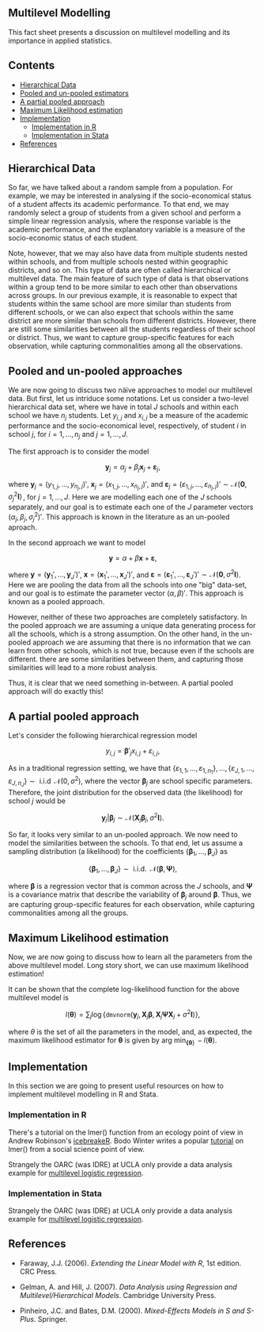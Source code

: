 ## Multilevel Modelling

This fact sheet presents a discussion on multilevel modelling and its importance in applied statistics.

## Contents

- [Hierarchical Data](#hier_data)
- [Pooled and un-pooled estimators](#unpool_vs_pool)
- [A partial pooled approach](#par_pool)
- [Maximum Likelihood estimation](#MLE_multilevel)
- [Implementation](#multilevel_implementation)
    - [Implementation in R](#multilevel_in_r)
    - [Implementation in Stata](#multilevel_in_stata)
- [References](#multilevel_ref)

## <a class=anchor id=hier_data></a> Hierarchical Data

So far, we have talked about a random sample from a population. For example, we may be interested in analysing if the socio-economical status of a student affects its academic performance. To that end, we may randomly select a group of students from a given school and perform a simple linear regression analysis, where the response variable is the academic performance, and the explanatory variable is a measure of the socio-economic status of each student. 

Note, however, that we may also have data from multiple students nested within schools, and from multiple schools nested within geographic districts, and so on. This type of data are often called hierarchical or multilevel data. The main feature of such type of data is that observations within a group tend to be more similar to each other than observations across groups. In our previous example, it is reasonable to expect that students within the same school are more similar than students from different schools, or we can also expect that schools within the same district are more similar than schools from different districts. However, there are still some similarities between all the students regardless of their school or district. Thus, we want to capture group-specific features for each observation, while capturing commonalities among all the observations. 

## <a class=anchor id=unpool_vs_pool></a> Pooled and un-pooled approaches

We are now going to discuss two $\text{n\"{a}ive}$ approaches to model our multilevel data. But first, let us intriduce some notations. Let us consider a two-level hierarchical data set, where we have in total $J$ schools and within each school we have $n_{j}$ students. Let $y_{i,j}$ and $x_{i,j}$ be a measure of the academic performance and the socio-economical level, respectively, of student $i$ in school $j$, for $i=1,\dots,n_{j}$ and $j=1,\dots,J$. 

The first approach is to consider the model

$$\boldsymbol{y}_{j} = \alpha_{j} + \beta_{j}\boldsymbol{x}_{j} + \boldsymbol{\varepsilon}_{j},$$

where $\boldsymbol{y}_{j} = \left(y_{1,j},\dots,y_{n_{j},j}\right)'$, $\boldsymbol{x}_{j} = \left(x_{1,j},\dots,x_{n_{j},j}\right)'$, and $\boldsymbol{\varepsilon}_{j} = \left(\varepsilon_{1,j},\dots,\varepsilon_{n_{j},j}\right)'\sim\mathcal{N}(\mathbf{0},\, \sigma_j^{2}\mathbf{I})\,$, for $j=1,\dots,J$. Here we are modelling each one of the $J$ schools separately, and our goal is to estimate each one of the $J$ parameter vectors $(\alpha_{j},\,\beta_{j},\,\sigma^{2}_j)'$. This approach is known in the literature as an un-pooled aproach.

In the second approach we want to model

$$\boldsymbol{y} = \alpha + \beta\boldsymbol{x} + \boldsymbol{\varepsilon},$$

where $\boldsymbol{y} = \left(\boldsymbol{y}_{1}',\dots,\boldsymbol{y}_{J}'\right)'$, $\boldsymbol{x} = \left(\boldsymbol{x}_{1}',\dots,\boldsymbol{x}_{J}'\right)'$, and $\boldsymbol{\varepsilon} = \left(\boldsymbol{\varepsilon}_{1}',\dots,\boldsymbol{\varepsilon}_{J}'\right)'\sim\mathcal{N}(\mathbf{0},\,\sigma^2\mathbf{I})$. Here we are pooling the data from all the schools into one "big" data-set, and our goal is to estimate the parameter vector $(\alpha,\, \beta)'$. This approach is known as a pooled approach. 

However, neither of these two approaches are completely satisfactory. In the pooled approach we are assuming a unique data generating process for all the schools, which is a strong assumption. On the other hand, in the un-pooled approach we are assuming that there is no information that we
can learn from other schools, which is not true, because even if the schools are different. there are some similarities between them, and capturing those similarities will lead to a more robust analysis.

Thus, it is clear that we need something in-between. A partial pooled approach will do exactly this!

## <a class=anchor id=par_pool></a> A partial pooled approach

Let's consider the following hierarchical regression model

$$ y_{i,j} = \boldsymbol{\beta}'_{j}x_{i,j} + \varepsilon_{i,j},$$

As in a traditional regression setting, we have that $\{\varepsilon_{1,1},\dots,\,\varepsilon_{1,n_1}\}, \dots,\, \{\varepsilon_{J,1},\dots,\,\varepsilon_{J,n_J}\}\sim \text{  i.i.d  }\, \mathcal{N}(0,\, \sigma^2)$, where the vector $\boldsymbol{\beta}_j$ are school specific parameters. Therefore, the joint distribution for the observed data (the likelihood) for school $j$ would be

$$ \boldsymbol{y}_j|\boldsymbol{\beta}_j \sim \mathcal{N}(\mathbf{X}_j\boldsymbol{\beta}_j,\, \sigma^2\mathbf{I}). $$

So far, it looks very similar to an un-pooled approach. We now need to model the similarities between the schools. To that end, let us assume a sampling distribution (a likelihood) for the coefficients $\{\boldsymbol{\beta}_{1},\dots,\,\boldsymbol{\beta}_{J}\}$ as 

$$ \{\boldsymbol{\beta}_{1},\dots,\,\boldsymbol{\beta}_{J}\} \sim \text{ i.i.d. }\, \mathcal{N}(\boldsymbol{\beta},\, \boldsymbol{\Psi}),$$

where $\boldsymbol{\beta}$ is a regression vector that is common across the $J$ schools, and $\boldsymbol{\Psi}$ is a covariance matrix that describe the variability of $\boldsymbol{\beta}_{j}$ around $\boldsymbol{\beta}$. Thus, we are capturing group-specific features for each observation, while capturing commonalities among all the groups. 

## <a class=anchor id=MLE_multilevel></a> Maximum Likelihood estimation

Now, we are now going to discuss how to learn all the parameters from the above multilevel model. Long story short, we can use maximum likelihood estimation!

It can be shown that the complete log-likelihood function for the above multilevel model is 

$$ l(\boldsymbol{\theta}) = \sum_{j} \log\{\texttt{dmvnorm}(\boldsymbol{y}_j,\, \mathbf{X}_j\boldsymbol{\beta},\, \mathbf{X}_j\boldsymbol{\Psi}\mathbf{X}_j + \sigma^2\mathbf{I} )  \},$$

where $\theta$ is the set of all the parameters in the model, and, as expected, the maximum likelihood estimator for $\boldsymbol{\theta}$ is given by $\text{arg min}_{\boldsymbol{\{\theta}\}}\,-l(\boldsymbol{\theta})$. 

## <a class=anchor id=multilevel_implementation></a> Implementation

In this section we are going to present useful resources on how to implement multilevel modelling in R and Stata.

### <a class=anchor id=multilevel_in_r></a> Implementation in R

There's a tutorial on the lmer() function from an ecology point of view in Andrew Robinson's [icebreakeR](https://cran.r-project.org/doc/contrib/Robinson-icebreaker.pdf). Bodo Winter writes a popular [tutorial](http://www.bodowinter.com/tutorial/bw_LME_tutorial.pdf) on lmer() from a social science point of view.

Strangely the OARC (was IDRE) at UCLA only provide a data analysis example for [multilevel logistic regression](https://stats.oarc.ucla.edu/r/dae/mixed-effects-logistic-regression/).

### <a class=anchor id=multilevel_in_stata></a> Implementation in Stata

Strangely the OARC (was IDRE) at UCLA only provide a data analysis example for [multilevel logistic regression](https://stats.oarc.ucla.edu/stata/dae/mixed-effects-logistic-regression/).

## <a class=anchor id=multilevel_ref></a> References

* Faraway, J.J. (2006). *Extending the Linear Model with R*, 1st edition. CRC Press.

* Gelman, A. and Hill, J. (2007). *Data Analysis using Regression and Multilevel/Hierarchical Models*. Cambridge University Press.

* Pinheiro, J.C. and Bates, D.M. (2000). *Mixed-Effects Models in S and S-Plus*. Springer.

